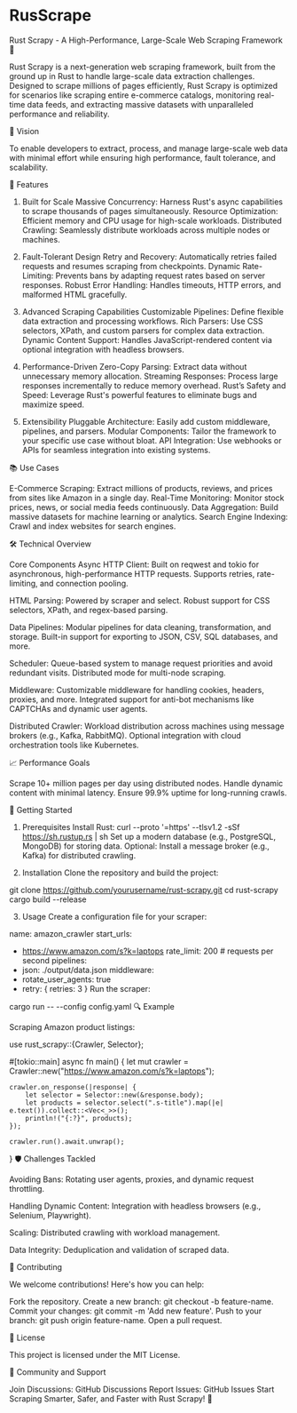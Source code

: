 # RusScrape

Rust Scrapy - A High-Performance, Large-Scale Web Scraping Framework 🦀

Rust Scrapy is a next-generation web scraping framework, built from the ground up in Rust to handle large-scale data extraction challenges. Designed to scrape millions of pages efficiently, Rust Scrapy is optimized for scenarios like scraping entire e-commerce catalogs, monitoring real-time data feeds, and extracting massive datasets with unparalleled performance and reliability.

🚀 Vision

To enable developers to extract, process, and manage large-scale web data with minimal effort while ensuring high performance, fault tolerance, and scalability.

🌟 Features

1. Built for Scale
Massive Concurrency: Harness Rust's async capabilities to scrape thousands of pages simultaneously.
Resource Optimization: Efficient memory and CPU usage for high-scale workloads.
Distributed Crawling: Seamlessly distribute workloads across multiple nodes or machines.

3. Fault-Tolerant Design
Retry and Recovery: Automatically retries failed requests and resumes scraping from checkpoints.
Dynamic Rate-Limiting: Prevents bans by adapting request rates based on server responses.
Robust Error Handling: Handles timeouts, HTTP errors, and malformed HTML gracefully.

5. Advanced Scraping Capabilities
Customizable Pipelines: Define flexible data extraction and processing workflows.
Rich Parsers: Use CSS selectors, XPath, and custom parsers for complex data extraction.
Dynamic Content Support: Handles JavaScript-rendered content via optional integration with headless browsers.

7. Performance-Driven
Zero-Copy Parsing: Extract data without unnecessary memory allocation.
Streaming Responses: Process large responses incrementally to reduce memory overhead.
Rust’s Safety and Speed: Leverage Rust's powerful features to eliminate bugs and maximize speed.

9. Extensibility
Pluggable Architecture: Easily add custom middleware, pipelines, and parsers.
Modular Components: Tailor the framework to your specific use case without bloat.
API Integration: Use webhooks or APIs for seamless integration into existing systems.

📚 Use Cases

E-Commerce Scraping: Extract millions of products, reviews, and prices from sites like Amazon in a single day.
Real-Time Monitoring: Monitor stock prices, news, or social media feeds continuously.
Data Aggregation: Build massive datasets for machine learning or analytics.
Search Engine Indexing: Crawl and index websites for search engines.

🛠️ Technical Overview

Core Components
Async HTTP Client:
Built on reqwest and tokio for asynchronous, high-performance HTTP requests.
Supports retries, rate-limiting, and connection pooling.

HTML Parsing:
Powered by scraper and select.
Robust support for CSS selectors, XPath, and regex-based parsing.

Data Pipelines:
Modular pipelines for data cleaning, transformation, and storage.
Built-in support for exporting to JSON, CSV, SQL databases, and more.

Scheduler:
Queue-based system to manage request priorities and avoid redundant visits.
Distributed mode for multi-node scraping.

Middleware:
Customizable middleware for handling cookies, headers, proxies, and more.
Integrated support for anti-bot mechanisms like CAPTCHAs and dynamic user agents.

Distributed Crawler:
Workload distribution across machines using message brokers (e.g., Kafka, RabbitMQ).
Optional integration with cloud orchestration tools like Kubernetes.

📈 Performance Goals

Scrape 10+ million pages per day using distributed nodes.
Handle dynamic content with minimal latency.
Ensure 99.9% uptime for long-running crawls.


🚀 Getting Started

1. Prerequisites
Install Rust:
curl --proto '=https' --tlsv1.2 -sSf https://sh.rustup.rs | sh
Set up a modern database (e.g., PostgreSQL, MongoDB) for storing data.
Optional: Install a message broker (e.g., Kafka) for distributed crawling.


3. Installation
Clone the repository and build the project:

git clone https://github.com/yourusername/rust-scrapy.git
cd rust-scrapy
cargo build --release

3. Usage
Create a configuration file for your scraper:

name: amazon_crawler
start_urls:
  - https://www.amazon.com/s?k=laptops
rate_limit: 200 # requests per second
pipelines:
  - json: ./output/data.json
middleware:
  - rotate_user_agents: true
  - retry: { retries: 3 }
Run the scraper:

cargo run -- --config config.yaml
🔍 Example

Scraping Amazon product listings:

use rust_scrapy::{Crawler, Selector};

#[tokio::main]
async fn main() {
    let mut crawler = Crawler::new("https://www.amazon.com/s?k=laptops");

    crawler.on_response(|response| {
        let selector = Selector::new(&response.body);
        let products = selector.select(".s-title").map(|e| e.text()).collect::<Vec<_>>();
        println!("{:?}", products);
    });

    crawler.run().await.unwrap();
}
🛡️ Challenges Tackled

Avoiding Bans:
Rotating user agents, proxies, and dynamic request throttling.

Handling Dynamic Content:
Integration with headless browsers (e.g., Selenium, Playwright).

Scaling:
Distributed crawling with workload management.

Data Integrity:
Deduplication and validation of scraped data.

🤝 Contributing

We welcome contributions! Here's how you can help:

Fork the repository.
Create a new branch: git checkout -b feature-name.
Commit your changes: git commit -m 'Add new feature'.
Push to your branch: git push origin feature-name.
Open a pull request.


📜 License

This project is licensed under the MIT License.

💬 Community and Support

Join Discussions: GitHub Discussions
Report Issues: GitHub Issues
Start Scraping Smarter, Safer, and Faster with Rust Scrapy! 🚀
